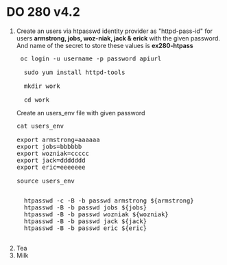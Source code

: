 # DO 280 v4.2

<ol>
  <li>Create an users via htpasswd identity provider as "httpd-pass-id" for users <b>armstrong, jobs, woz-niak, jack & erick</b> with the given password. And name of the secret to store these values is <b>ex280-htpass</b></li>
  <pre> oc login -u username -p password apiurl </br>
  sudo yum install httpd-tools </br>
  mkdir work</br>
  cd work</br></pre>
  <p> Create an users_env file with given password</p>
  <pre>cat users_env</br>
export armstrong=aaaaaa
export jobs=bbbbbb
export wozniak=ccccc
export jack=ddddddd
export eric=eeeeeee</br>
source users_env
  </pre>
  <pre>
  htpasswd -c -B -b passwd armstrong ${armstrong}
  htpasswd -B -b passwd jobs ${jobs}
  htpasswd -B -b passwd wozniak ${wozniak}
  htpasswd -B -b passwd jack ${jack}
  htpasswd -B -b passwd eric ${eric}
  </pre>
  
  <li>Tea</li>
  <li>Milk</li>
</ol> 
